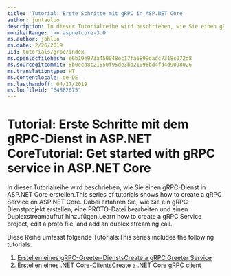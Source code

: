 ```yaml
---
title: 'Tutorial: Erste Schritte mit gRPC in ASP.NET Core'
author: juntaoluo
description: In dieser Tutorialreihe wird beschrieben, wie Sie einen gRPC-Dienst in ASP.NET Core erstellen. Dabei erfahren Sie, wie Sie ein gRPC-Dienstprojekt erstellen, eine PROTO-Datei bearbeiten und einen Duplexstreamaufruf hinzufügen.
monikerRange: '>= aspnetcore-3.0'
ms.author: johluo
ms.date: 2/26/2019
uid: tutorials/grpc/index
ms.openlocfilehash: e6b19e973a450048ec17fa6899dadc7318c072d8
ms.sourcegitcommit: 5b0eca8c21550f95de3bb21096bd4fd4d9098026
ms.translationtype: HT
ms.contentlocale: de-DE
ms.lasthandoff: 04/27/2019
ms.locfileid: "64882675"
---
```

# <a name="tutorial-get-started-with-grpc-service-in-aspnet-core"></a><span data-ttu-id="34bdc-104">Tutorial: Erste Schritte mit dem gRPC-Dienst in ASP.NET Core</span><span class="sxs-lookup"><span data-stu-id="34bdc-104">Tutorial: Get started with gRPC service in ASP.NET Core</span></span>

<span data-ttu-id="34bdc-105">In dieser Tutorialreihe wird beschrieben, wie Sie einen gRPC-Dienst in ASP.NET Core erstellen.</span><span class="sxs-lookup"><span data-stu-id="34bdc-105">This series of tutorials shows how to create a gRPC Service on ASP.NET Core.</span></span> <span data-ttu-id="34bdc-106">Dabei erfahren Sie, wie Sie ein gRPC-Dienstprojekt erstellen, eine PROTO-Datei bearbeiten und einen Duplexstreamaufruf hinzufügen.</span><span class="sxs-lookup"><span data-stu-id="34bdc-106">Learn how to create a gRPC Service project, edit a proto file, and add an duplex streaming call.</span></span>

<span data-ttu-id="34bdc-107">Diese Reihe umfasst folgende Tutorials:</span><span class="sxs-lookup"><span data-stu-id="34bdc-107">This series includes the following tutorials:</span></span>

1. [<span data-ttu-id="34bdc-108">Erstellen eines gRPC-Greeter-Diensts</span><span class="sxs-lookup"><span data-stu-id="34bdc-108">Create a gRPC Greeter Service</span></span>](xref:tutorials/grpc/grpc-start)
2. [<span data-ttu-id="34bdc-109">Erstellen eines .NET Core-Clients</span><span class="sxs-lookup"><span data-stu-id="34bdc-109">Create a .NET Core gRPC client</span></span>](xref:tutorials/grpc/grpc-client)

